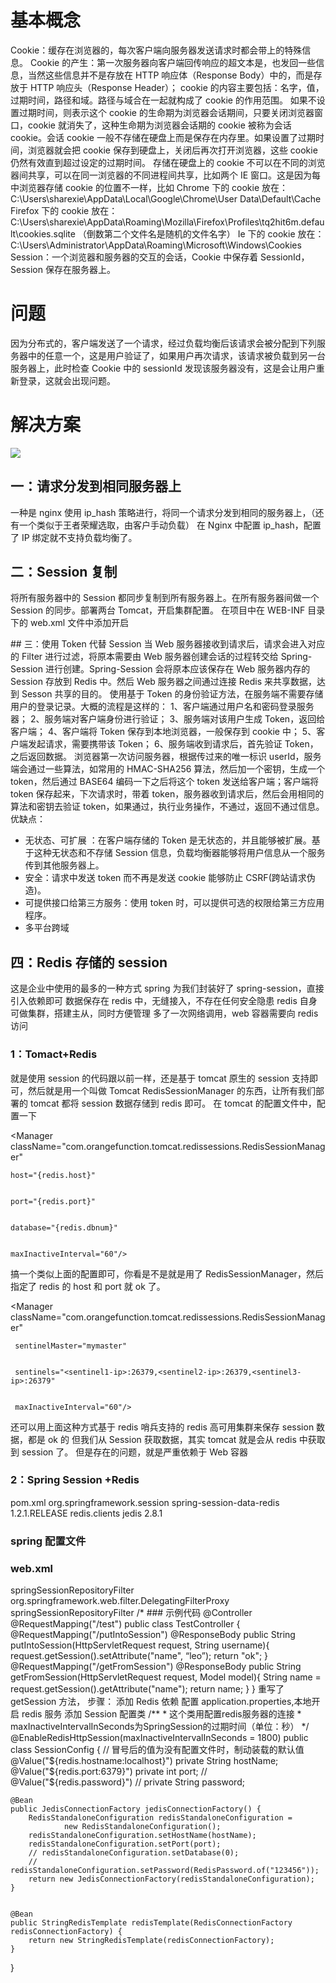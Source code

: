# 基本概念
Cookie：缓存在浏览器的，每次客户端向服务器发送请求时都会带上的特殊信息。
Cookie 的产生：第一次服务器向客户端回传响应的超文本是，也发回一些信息，当然这些信息并不是存放在 HTTP 响应体（Response Body）中的，而是存放于 HTTP 响应头（Response Header）；
cookie 的内容主要包括：名字，值，过期时间，路径和域。路径与域合在一起就构成了 cookie 的作用范围。
如果不设置过期时间，则表示这个 cookie 的生命期为浏览器会话期间，只要关闭浏览器窗口，cookie 就消失了，这种生命期为浏览器会话期的 cookie 被称为会话 cookie。会话 cookie 一般不存储在硬盘上而是保存在内存里。如果设置了过期时间，浏览器就会把 cookie 保存到硬盘上，关闭后再次打开浏览器，这些 cookie 仍然有效直到超过设定的过期时间。
存储在硬盘上的 cookie 不可以在不同的浏览器间共享，可以在同一浏览器的不同进程间共享，比如两个 IE 窗口。这是因为每中浏览器存储 cookie 的位置不一样，比如
Chrome 下的 cookie 放在：C:\Users\sharexie\AppData\Local\Google\Chrome\User Data\Default\Cache
Firefox 下的 cookie 放在：C:\Users\sharexie\AppData\Roaming\Mozilla\Firefox\Profiles\tq2hit6m.default\cookies.sqlite （倒数第二个文件名是随机的文件名字）
Ie 下的 cookie 放在：C:\Users\Administrator\AppData\Roaming\Microsoft\Windows\Cookies
Session：一个浏览器和服务器的交互的会话，Cookie 中保存着 SessionId，Session 保存在服务器上。
# 问题
因为分布式的，客户端发送了一个请求，经过负载均衡后该请求会被分配到下列服务器中的任意一个，这是用户验证了，如果用户再次请求，该请求被负载到另一台服务器上，此时检查 Cookie 中的 sessionId 发现该服务器没有，这是会让用户重新登录，这就会出现问题。
# 解决方案
![](https://cdn.nlark.com/yuque/0/2021/png/21566525/1620525014829-063c93b9-9b24-4cb7-9ab5-7848be49888c.png#align=left&display=inline&height=252&margin=%5Bobject%20Object%5D&originHeight=252&originWidth=591&status=done&style=none&width=591)


## 一：请求分发到相同服务器上
一种是 nginx 使用 ip_hash 策略进行，将同一个请求分发到相同的服务器上，（还有一个类似于王者荣耀选取，由客户手动负载）
在 Nginx 中配置 ip_hash，配置了 IP 绑定就不支持负载均衡了。
## 二：Session 复制
将所有服务器中的 Session 都同步复制到所有服务器上。在所有服务器间做一个 Session 的同步。部署两台 Tomcat，开启集群配置。
在项目中在 WEB-INF 目录下的 web.xml 文件中添加开启
<!--tomcat session复制开启-->
<distributable/>
## 三：使用 Token 代替 Session
当 Web 服务器接收到请求后，请求会进入对应的 Filter 进行过滤，将原本需要由 Web 服务器创建会话的过程转交给 Spring-Session 进行创建。Spring-Session 会将原本应该保存在 Web 服务器内存的 Session 存放到 Redis 中。然后 Web 服务器之间通过连接 Redis 来共享数据，达到 Sesson 共享的目的。
使用基于 Token 的身份验证方法，在服务端不需要存储用户的登录记录。大概的流程是这样的：
1、客户端通过用户名和密码登录服务器；
2、服务端对客户端身份进行验证； 3、服务端对该用户生成 Token，返回给客户端； 4、客户端将 Token 保存到本地浏览器，一般保存到 cookie 中； 5、客户端发起请求，需要携带该 Token； 6、服务端收到请求后，首先验证 Token，之后返回数据。
浏览器第一次访问服务器，根据传过来的唯一标识 userId，服务端会通过一些算法，如常用的 HMAC-SHA256 算法，然后加一个密钥，生成一个 token，然后通过 BASE64 编码一下之后将这个 token 发送给客户端；客户端将 token 保存起来，下次请求时，带着 token，服务器收到请求后，然后会用相同的算法和密钥去验证 token，如果通过，执行业务操作，不通过，返回不通过信息。
优缺点：

- 无状态、可扩展 ：在客户端存储的 Token 是无状态的，并且能够被扩展。基于这种无状态和不存储 Session 信息，负载均衡器能够将用户信息从一个服务传到其他服务器上。
- 安全：请求中发送 token 而不再是发送 cookie 能够防止 CSRF(跨站请求伪造)。
- 可提供接口给第三方服务：使用 token 时，可以提供可选的权限给第三方应用程序。
- 多平台跨域
## 四：Redis 存储的 session
这是企业中使用的最多的一种方式
spring 为我们封装好了 spring-session，直接引入依赖即可
数据保存在 redis 中，无缝接入，不存在任何安全隐患
redis 自身可做集群，搭建主从，同时方便管理
多了一次网络调用，web 容器需要向 redis 访问
### 1：Tomact+Redis
就是使用 session 的代码跟以前一样，还是基于 tomcat 原生的 session 支持即可，然后就是用一个叫做 Tomcat RedisSessionManager 的东西，让所有我们部署的 tomcat 都将 session 数据存储到 redis 即可。
在 tomcat 的配置文件中，配置一下
<Valve className="com.orangefunction.tomcat.redissessions.RedisSessionHandlerValve" />


<Manager className="com.orangefunction.tomcat.redissessions.RedisSessionManager"


    host="{redis.host}"


    port="{redis.port}"


    database="{redis.dbnum}"


    maxInactiveInterval="60"/>
搞一个类似上面的配置即可，你看是不是就是用了 RedisSessionManager，然后指定了 redis 的 host 和 port 就 ok 了。
<Valve className="com.orangefunction.tomcat.redissessions.RedisSessionHandlerValve" />


<Manager className="com.orangefunction.tomcat.redissessions.RedisSessionManager"


     sentinelMaster="mymaster"


     sentinels="<sentinel1-ip>:26379,<sentinel2-ip>:26379,<sentinel3-ip>:26379"


     maxInactiveInterval="60"/>
还可以用上面这种方式基于 redis 哨兵支持的 redis 高可用集群来保存 session 数据，都是 ok 的
但我们从 Session 获取数据，其实 tomcat 就是会从 redis 中获取到 session 了。
但是存在的问题，就是严重依赖于 Web 容器
### 2：Spring Session +Redis
pom.xml
<dependency>
     <groupId>org.springframework.session</groupId>
     <artifactId>spring-session-data-redis</artifactId>
     <version>1.2.1.RELEASE</version>
</dependency>
<dependency>
     <groupId>redis.clients</groupId>
     <artifactId>jedis</artifactId>
     <version>2.8.1</version>
</dependency>
### spring 配置文件
<bean id="redisHttpSessionConfiguration"
class="org.springframework.session.data.redis.config.annotation.web.http.RedisHttpSessionConfiguration">
  <property name="maxInactiveIntervalInSeconds" value="600"/>
</bean>
<bean id="jedisPoolConfig" class="redis.clients.jedis.JedisPoolConfig">
  <property name="maxTotal" value="100" />
  <property name="maxIdle" value="10" />
</bean>
<bean id="jedisConnectionFactory"
   class="org.springframework.data.redis.connection.jedis.JedisConnectionFactory" destroy-method="destroy">
  <property name="hostName" value="${redis_hostname}"/>
  <property name="port" value="${redis_port}"/>
  <property name="password" value="${redis_pwd}" />
  <property name="timeout" value="3000"/>
  <property name="usePool" value="true"/>
  <property name="poolConfig" ref="jedisPoolConfig"/>
</bean>
### web.xml
<filter>
  <filter-name>springSessionRepositoryFilter</filter-name>
  <filter-class>org.springframework.web.filter.DelegatingFilterProxy</filter-class>
</filter>
<filter-mapping>
  <filter-name>springSessionRepositoryFilter</filter-name>
  <url-pattern>/*</url-pattern>
</filter-mapping>
### 示例代码
@Controller
@RequestMapping("/test")
public class TestController {
@RequestMapping("/putIntoSession")
@ResponseBody
  public String putIntoSession(HttpServletRequest request, String username){
   request.getSession().setAttribute("name", “leo”);
   return "ok";
  }
@RequestMapping("/getFromSession")
@ResponseBody
  public String getFromSession(HttpServletRequest request, Model model){
   String name = request.getSession().getAttribute("name");
   return name;
  }
}
重写了 getSession 方法，
步骤：
添加 Redis 依赖
配置 application.properties,本地开启 redis 服务
添加 Session 配置类
/**
 * 这个类用配置redis服务器的连接
 * maxInactiveIntervalInSeconds为SpringSession的过期时间（单位：秒）
 */
@EnableRedisHttpSession(maxInactiveIntervalInSeconds = 1800)
public class SessionConfig {
    // 冒号后的值为没有配置文件时，制动装载的默认值
    @Value("${redis.hostname:localhost}")
    private String hostName;
    @Value("${redis.port:6379}")
    private int port;
    // @Value("${redis.password}")
    // private String password;


    @Bean
    public JedisConnectionFactory jedisConnectionFactory() {
        RedisStandaloneConfiguration redisStandaloneConfiguration =
                new RedisStandaloneConfiguration();
        redisStandaloneConfiguration.setHostName(hostName);
        redisStandaloneConfiguration.setPort(port);
        // redisStandaloneConfiguration.setDatabase(0);
        // redisStandaloneConfiguration.setPassword(RedisPassword.of("123456"));
        return new JedisConnectionFactory(redisStandaloneConfiguration);
    }


    @Bean
    public StringRedisTemplate redisTemplate(RedisConnectionFactory redisConnectionFactory) {
        return new StringRedisTemplate(redisConnectionFactory);
    }
}
